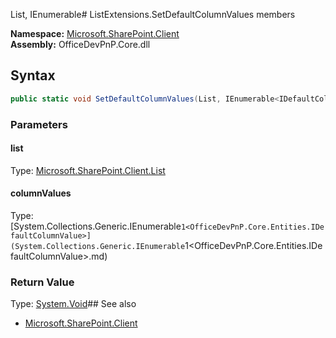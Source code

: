 List, IEnumerable<IDefaultColumnValue># ListExtensions.SetDefaultColumnValues members
  

**Namespace:** [Microsoft.SharePoint.Client](Microsoft.SharePoint.Client.md)  
**Assembly:** OfficeDevPnP.Core.dll  
## Syntax
```C#
public static void SetDefaultColumnValues(List, IEnumerable<IDefaultColumnValue>)
```
### Parameters
#### list
Type: [Microsoft.SharePoint.Client.List](Microsoft.SharePoint.Client.List.md) 
#### 
#### columnValues
Type: [System.Collections.Generic.IEnumerable`1<OfficeDevPnP.Core.Entities.IDefaultColumnValue>](System.Collections.Generic.IEnumerable`1<OfficeDevPnP.Core.Entities.IDefaultColumnValue>.md) 
#### 
### Return Value
Type: [System.Void](System.Void.md)## See also
- [Microsoft.SharePoint.Client](Microsoft.SharePoint.Client.md)
